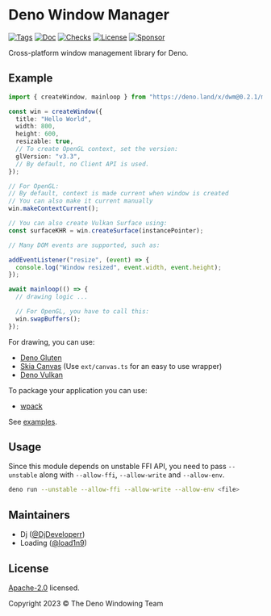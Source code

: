 # Deno Window Manager

[![Tags](https://img.shields.io/github/release/deno-windowing/dwm)](https://github.com/deno-windowing/dwm/releases)
[![Doc](https://doc.deno.land/badge.svg)](https://doc.deno.land/https/deno.land/x/dwm@0.2.1/mod.ts)
[![Checks](https://github.com/deno-windowing/dwm/actions/workflows/ci.yml/badge.svg)](https://github.com/deno-windowing/dwm/actions/workflows/ci.yml)
[![License](https://img.shields.io/github/license/deno-windowing/dwm)](https://github.com/deno-windowing/dwm/blob/master/LICENSE)
[![Sponsor](https://img.shields.io/static/v1?label=Sponsor&message=%E2%9D%A4&logo=GitHub&color=%23fe8e86)](https://github.com/sponsors/DjDeveloperr)

Cross-platform window management library for Deno.

## Example

```ts
import { createWindow, mainloop } from "https://deno.land/x/dwm@0.2.1/mod.ts";

const win = createWindow({
  title: "Hello World",
  width: 800,
  height: 600,
  resizable: true,
  // To create OpenGL context, set the version:
  glVersion: "v3.3",
  // By default, no Client API is used.
});

// For OpenGL:
// By default, context is made current when window is created
// You can also make it current manually
win.makeContextCurrent();

// You can also create Vulkan Surface using:
const surfaceKHR = win.createSurface(instancePointer);

// Many DOM events are supported, such as:

addEventListener("resize", (event) => {
  console.log("Window resized", event.width, event.height);
});

await mainloop(() => {
  // drawing logic ...

  // For OpenGL, you have to call this:
  win.swapBuffers();
});
```

For drawing, you can use:

- [Deno Gluten](https://github.com/deno-windowing/gluten)
- [Skia Canvas](https://github.com/DjDeveloperr/skia_canvas) (Use
  `ext/canvas.ts` for an easy to use wrapper)
- [Deno Vulkan](https://github.com/deno-windowing/vulkan)

To package your application you can use:

- [wpack](https://github.com/deno-windowing/wpack)

See [examples](./examples).

## Usage

Since this module depends on unstable FFI API, you need to pass `--unstable`
along with `--allow-ffi`, `--allow-write` and `--allow-env`.

```sh
deno run --unstable --allow-ffi --allow-write --allow-env <file>
```

## Maintainers

- Dj ([@DjDeveloperr](https://github.com/DjDeveloperr))
- Loading ([@load1n9](https://github.com/load1n9))

## License

[Apache-2.0](./LICENSE) licensed.

Copyright 2023 © The Deno Windowing Team
